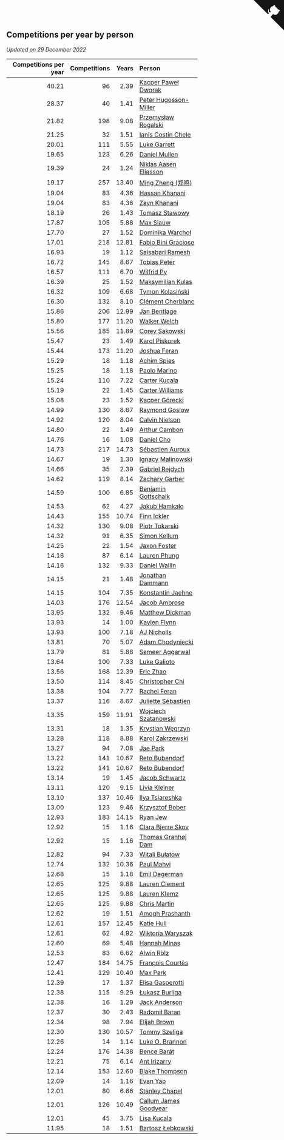 ## Competitions per year by person

*Updated on 29 December 2022*

| Competitions per year | Competitions | Years | Person |
| ---: | ---: | ---: | :--- |
| 40.21 | 96 | 2.39 | [Kacper Paweł Dworak](https://www.worldcubeassociation.org/persons/2020DWOR01) |
| 28.37 | 40 | 1.41 | [Peter Hugosson-Miller](https://www.worldcubeassociation.org/persons/2021HUGO01) |
| 21.82 | 198 | 9.08 | [Przemysław Rogalski](https://www.worldcubeassociation.org/persons/2013ROGA02) |
| 21.25 | 32 | 1.51 | [Ianis Costin Chele](https://www.worldcubeassociation.org/persons/2021CHEL01) |
| 20.01 | 111 | 5.55 | [Luke Garrett](https://www.worldcubeassociation.org/persons/2017GARR05) |
| 19.65 | 123 | 6.26 | [Daniel Mullen](https://www.worldcubeassociation.org/persons/2016MULL04) |
| 19.39 | 24 | 1.24 | [Niklas Aasen Eliasson](https://www.worldcubeassociation.org/persons/2021ELIA01) |
| 19.17 | 257 | 13.40 | [Ming Zheng (郑鸣)](https://www.worldcubeassociation.org/persons/2009ZHEN11) |
| 19.04 | 83 | 4.36 | [Hassan Khanani](https://www.worldcubeassociation.org/persons/2018KHAN26) |
| 19.04 | 83 | 4.36 | [Zayn Khanani](https://www.worldcubeassociation.org/persons/2018KHAN28) |
| 18.19 | 26 | 1.43 | [Tomasz Stawowy](https://www.worldcubeassociation.org/persons/2021STAW01) |
| 17.87 | 105 | 5.88 | [Max Siauw](https://www.worldcubeassociation.org/persons/2017SIAU02) |
| 17.70 | 27 | 1.52 | [Dominika Warchoł](https://www.worldcubeassociation.org/persons/2021WARC01) |
| 17.01 | 218 | 12.81 | [Fabio Bini Graciose](https://www.worldcubeassociation.org/persons/2010GRAC02) |
| 16.93 | 19 | 1.12 | [Saisabari Ramesh](https://www.worldcubeassociation.org/persons/2021RAME01) |
| 16.72 | 145 | 8.67 | [Tobias Peter](https://www.worldcubeassociation.org/persons/2014PETE03) |
| 16.57 | 111 | 6.70 | [Wilfrid Py](https://www.worldcubeassociation.org/persons/2016PYWI01) |
| 16.39 | 25 | 1.52 | [Maksymilian Kulas](https://www.worldcubeassociation.org/persons/2021KULA02) |
| 16.32 | 109 | 6.68 | [Tymon Kolasiński](https://www.worldcubeassociation.org/persons/2016KOLA02) |
| 16.30 | 132 | 8.10 | [Clément Cherblanc](https://www.worldcubeassociation.org/persons/2014CHER05) |
| 15.86 | 206 | 12.99 | [Jan Bentlage](https://www.worldcubeassociation.org/persons/2010BENT01) |
| 15.80 | 177 | 11.20 | [Walker Welch](https://www.worldcubeassociation.org/persons/2011WELC01) |
| 15.56 | 185 | 11.89 | [Corey Sakowski](https://www.worldcubeassociation.org/persons/2011SAKO01) |
| 15.47 | 23 | 1.49 | [Karol Piskorek](https://www.worldcubeassociation.org/persons/2021PISK01) |
| 15.44 | 173 | 11.20 | [Joshua Feran](https://www.worldcubeassociation.org/persons/2011FERA01) |
| 15.29 | 18 | 1.18 | [Achim Spies](https://www.worldcubeassociation.org/persons/2021SPIE01) |
| 15.25 | 18 | 1.18 | [Paolo Marino](https://www.worldcubeassociation.org/persons/2021MARI04) |
| 15.24 | 110 | 7.22 | [Carter Kucala](https://www.worldcubeassociation.org/persons/2015KUCA01) |
| 15.19 | 22 | 1.45 | [Carter Williams](https://www.worldcubeassociation.org/persons/2021WILL06) |
| 15.08 | 23 | 1.52 | [Kacper Górecki](https://www.worldcubeassociation.org/persons/2021GORE01) |
| 14.99 | 130 | 8.67 | [Raymond Goslow](https://www.worldcubeassociation.org/persons/2014GOSL01) |
| 14.92 | 120 | 8.04 | [Calvin Nielson](https://www.worldcubeassociation.org/persons/2014NIEL03) |
| 14.80 | 22 | 1.49 | [Arthur Cambon](https://www.worldcubeassociation.org/persons/2021CAMB01) |
| 14.76 | 16 | 1.08 | [Daniel Cho](https://www.worldcubeassociation.org/persons/2021CHOD01) |
| 14.73 | 217 | 14.73 | [Sébastien Auroux](https://www.worldcubeassociation.org/persons/2008AURO01) |
| 14.67 | 19 | 1.30 | [Ignacy Malinowski](https://www.worldcubeassociation.org/persons/2021MALI02) |
| 14.66 | 35 | 2.39 | [Gabriel Rejdych](https://www.worldcubeassociation.org/persons/2020REJD01) |
| 14.62 | 119 | 8.14 | [Zachary Garber](https://www.worldcubeassociation.org/persons/2014GARB01) |
| 14.59 | 100 | 6.85 | [Benjamin Gottschalk](https://www.worldcubeassociation.org/persons/2016GOTT01) |
| 14.53 | 62 | 4.27 | [Jakub Hamkało](https://www.worldcubeassociation.org/persons/2018HAMK01) |
| 14.43 | 155 | 10.74 | [Finn Ickler](https://www.worldcubeassociation.org/persons/2012ICKL01) |
| 14.32 | 130 | 9.08 | [Piotr Tokarski](https://www.worldcubeassociation.org/persons/2013TOKA01) |
| 14.32 | 91 | 6.35 | [Simon Kellum](https://www.worldcubeassociation.org/persons/2016KELL12) |
| 14.25 | 22 | 1.54 | [Jaxon Foster](https://www.worldcubeassociation.org/persons/2021FOST01) |
| 14.16 | 87 | 6.14 | [Lauren Phung](https://www.worldcubeassociation.org/persons/2016PHUN02) |
| 14.16 | 132 | 9.33 | [Daniel Wallin](https://www.worldcubeassociation.org/persons/2013WALL03) |
| 14.15 | 21 | 1.48 | [Jonathan Dammann](https://www.worldcubeassociation.org/persons/2021DAMM01) |
| 14.15 | 104 | 7.35 | [Konstantin Jaehne](https://www.worldcubeassociation.org/persons/2015JAEH01) |
| 14.03 | 176 | 12.54 | [Jacob Ambrose](https://www.worldcubeassociation.org/persons/2010AMBR01) |
| 13.95 | 132 | 9.46 | [Matthew Dickman](https://www.worldcubeassociation.org/persons/2013DICK01) |
| 13.93 | 14 | 1.00 | [Kaylen Flynn](https://www.worldcubeassociation.org/persons/2022FLYN01) |
| 13.93 | 100 | 7.18 | [AJ Nicholls](https://www.worldcubeassociation.org/persons/2015NICH04) |
| 13.81 | 70 | 5.07 | [Adam Chodyniecki](https://www.worldcubeassociation.org/persons/2017CHOD02) |
| 13.79 | 81 | 5.88 | [Sameer Aggarwal](https://www.worldcubeassociation.org/persons/2017AGGA01) |
| 13.64 | 100 | 7.33 | [Luke Galioto](https://www.worldcubeassociation.org/persons/2015GALI02) |
| 13.56 | 168 | 12.39 | [Eric Zhao](https://www.worldcubeassociation.org/persons/2010ZHAO19) |
| 13.50 | 114 | 8.45 | [Christopher Chi](https://www.worldcubeassociation.org/persons/2014CHIC01) |
| 13.38 | 104 | 7.77 | [Rachel Feran](https://www.worldcubeassociation.org/persons/2015FERA01) |
| 13.37 | 116 | 8.67 | [Juliette Sébastien](https://www.worldcubeassociation.org/persons/2014SEBA01) |
| 13.35 | 159 | 11.91 | [Wojciech Szatanowski](https://www.worldcubeassociation.org/persons/2011SZAT01) |
| 13.31 | 18 | 1.35 | [Krystian Węgrzyn](https://www.worldcubeassociation.org/persons/2021WEGR01) |
| 13.28 | 118 | 8.88 | [Karol Zakrzewski](https://www.worldcubeassociation.org/persons/2014ZAKR01) |
| 13.27 | 94 | 7.08 | [Jae Park](https://www.worldcubeassociation.org/persons/2015PARK24) |
| 13.22 | 141 | 10.67 | [Reto Bubendorf](https://www.worldcubeassociation.org/persons/2012BUBE01) |
| 13.22 | 141 | 10.67 | [Reto Bubendorf](https://www.worldcubeassociation.org/persons/2012BUBE01) |
| 13.14 | 19 | 1.45 | [Jacob Schwartz](https://www.worldcubeassociation.org/persons/2021SCHW01) |
| 13.11 | 120 | 9.15 | [Livia Kleiner](https://www.worldcubeassociation.org/persons/2013KLEI03) |
| 13.10 | 137 | 10.46 | [Ilya Tsiareshka](https://www.worldcubeassociation.org/persons/2012TERE01) |
| 13.00 | 123 | 9.46 | [Krzysztof Bober](https://www.worldcubeassociation.org/persons/2013BOBE01) |
| 12.93 | 183 | 14.15 | [Ryan Jew](https://www.worldcubeassociation.org/persons/2008JEWR01) |
| 12.92 | 15 | 1.16 | [Clara Bjerre Skov](https://www.worldcubeassociation.org/persons/2021SKOV01) |
| 12.92 | 15 | 1.16 | [Thomas Granhøj Dam](https://www.worldcubeassociation.org/persons/2021DAMT01) |
| 12.82 | 94 | 7.33 | [Witali Bułatow](https://www.worldcubeassociation.org/persons/2015BUAT01) |
| 12.74 | 132 | 10.36 | [Paul Mahvi](https://www.worldcubeassociation.org/persons/2012MAHV01) |
| 12.68 | 15 | 1.18 | [Emil Degerman](https://www.worldcubeassociation.org/persons/2021DEGE01) |
| 12.65 | 125 | 9.88 | [Lauren Clement](https://www.worldcubeassociation.org/persons/2013KLEM01) |
| 12.65 | 125 | 9.88 | [Lauren Klemz](https://www.worldcubeassociation.org/persons/2013KLEM01) |
| 12.65 | 125 | 9.88 | [Chris Martin](https://www.worldcubeassociation.org/persons/2013MART03) |
| 12.62 | 19 | 1.51 | [Amogh Prashanth](https://www.worldcubeassociation.org/persons/2021PRAS01) |
| 12.61 | 157 | 12.45 | [Katie Hull](https://www.worldcubeassociation.org/persons/2010HULL01) |
| 12.61 | 62 | 4.92 | [Wiktoria Waryszak](https://www.worldcubeassociation.org/persons/2018WARY01) |
| 12.60 | 69 | 5.48 | [Hannah Minas](https://www.worldcubeassociation.org/persons/2017MINA04) |
| 12.53 | 83 | 6.62 | [Alwin Rölz](https://www.worldcubeassociation.org/persons/2016ROLZ01) |
| 12.47 | 184 | 14.75 | [François Courtès](https://www.worldcubeassociation.org/persons/2008COUR01) |
| 12.41 | 129 | 10.40 | [Max Park](https://www.worldcubeassociation.org/persons/2012PARK03) |
| 12.39 | 17 | 1.37 | [Elisa Gasperotti](https://www.worldcubeassociation.org/persons/2021GASP01) |
| 12.38 | 115 | 9.29 | [Łukasz Burliga](https://www.worldcubeassociation.org/persons/2013BURL01) |
| 12.38 | 16 | 1.29 | [Jack Anderson](https://www.worldcubeassociation.org/persons/2021ANDE05) |
| 12.37 | 30 | 2.43 | [Radomił Baran](https://www.worldcubeassociation.org/persons/2020BARA02) |
| 12.34 | 98 | 7.94 | [Elijah Brown](https://www.worldcubeassociation.org/persons/2015BROW03) |
| 12.30 | 130 | 10.57 | [Tommy Szeliga](https://www.worldcubeassociation.org/persons/2012SZEL01) |
| 12.26 | 14 | 1.14 | [Luke O. Brannon](https://www.worldcubeassociation.org/persons/2021BRAN02) |
| 12.24 | 176 | 14.38 | [Bence Barát](https://www.worldcubeassociation.org/persons/2008BARA01) |
| 12.21 | 75 | 6.14 | [Ant Irizarry](https://www.worldcubeassociation.org/persons/2016IRIZ02) |
| 12.14 | 153 | 12.60 | [Blake Thompson](https://www.worldcubeassociation.org/persons/2010THOM03) |
| 12.09 | 14 | 1.16 | [Evan Yao](https://www.worldcubeassociation.org/persons/2021YAOE02) |
| 12.01 | 80 | 6.66 | [Stanley Chapel](https://www.worldcubeassociation.org/persons/2016CHAP04) |
| 12.01 | 126 | 10.49 | [Callum James Goodyear](https://www.worldcubeassociation.org/persons/2012GOOD02) |
| 12.01 | 45 | 3.75 | [Lisa Kucala](https://www.worldcubeassociation.org/persons/2019KUCA01) |
| 11.95 | 18 | 1.51 | [Bartosz Łebkowski](https://www.worldcubeassociation.org/persons/2021LEBK01) |


<a href="https://github.com/jonatanklosko/wca_statistics" class="github-corner" aria-label="View source on Github"><svg width="80" height="80" viewBox="0 0 250 250" style="fill:#151513; color:#fff; position: absolute; top: 0; border: 0; right: 0;" aria-hidden="true"><path d="M0,0 L115,115 L130,115 L142,142 L250,250 L250,0 Z"></path><path d="M128.3,109.0 C113.8,99.7 119.0,89.6 119.0,89.6 C122.0,82.7 120.5,78.6 120.5,78.6 C119.2,72.0 123.4,76.3 123.4,76.3 C127.3,80.9 125.5,87.3 125.5,87.3 C122.9,97.6 130.6,101.9 134.4,103.2" fill="currentColor" style="transform-origin: 130px 106px;" class="octo-arm"></path><path d="M115.0,115.0 C114.9,115.1 118.7,116.5 119.8,115.4 L133.7,101.6 C136.9,99.2 139.9,98.4 142.2,98.6 C133.8,88.0 127.5,74.4 143.8,58.0 C148.5,53.4 154.0,51.2 159.7,51.0 C160.3,49.4 163.2,43.6 171.4,40.1 C171.4,40.1 176.1,42.5 178.8,56.2 C183.1,58.6 187.2,61.8 190.9,65.4 C194.5,69.0 197.7,73.2 200.1,77.6 C213.8,80.2 216.3,84.9 216.3,84.9 C212.7,93.1 206.9,96.0 205.4,96.6 C205.1,102.4 203.0,107.8 198.3,112.5 C181.9,128.9 168.3,122.5 157.7,114.1 C157.9,116.9 156.7,120.9 152.7,124.9 L141.0,136.5 C139.8,137.7 141.6,141.9 141.8,141.8 Z" fill="currentColor" class="octo-body"></path></svg></a><style>.github-corner:hover .octo-arm{animation:octocat-wave 560ms ease-in-out}@keyframes octocat-wave{0%,100%{transform:rotate(0)}20%,60%{transform:rotate(-25deg)}40%,80%{transform:rotate(10deg)}}@media (max-width:500px){.github-corner:hover .octo-arm{animation:none}.github-corner .octo-arm{animation:octocat-wave 560ms ease-in-out}}</style>
